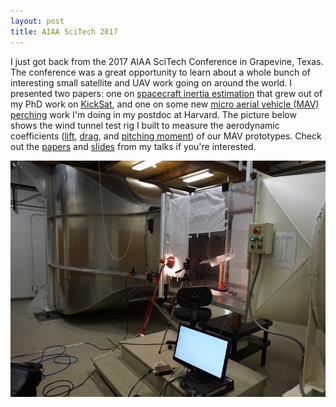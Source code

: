 ```yaml
---
layout: post
title: AIAA SciTech 2017
---
```


I just got back from the 2017 AIAA SciTech Conference in Grapevine, Texas. The conference was a great opportunity to learn about a whole bunch of interesting small satellite and UAV work going on around the world. I presented two papers: one on [spacecraft inertia estimation](http://zacinaction.github.io/docs/Inertia_Estimation.pdf) that grew out of my PhD work on [KickSat](http://kicksat.io), and one on some new [micro aerial vehicle (MAV) perching](http://zacinaction.github.io/docs/Morphing_Wing.pdf) work I'm doing in my postdoc at Harvard. The picture below shows the wind tunnel test rig I built to measure the aerodynamic coefficients ([lift](https://en.wikipedia.org/wiki/Lift_coefficient), [drag](https://en.wikipedia.org/wiki/Drag_coefficient), and [pitching moment](https://en.wikipedia.org/wiki/Pitching_moment)) of our MAV prototypes. Check out the [papers](http://zacinaction.github.io/publications/) and [slides](https://speakerdeck.com/zacinaction) from my talks if you're interested.

![Wind Tunnel](/img/wind_tunnel.jpg)